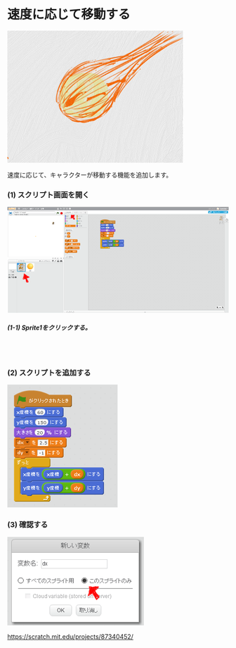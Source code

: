 # 速度に応じて移動する

![](about.png)

速度に応じて、キャラクターが移動する機能を追加します。


### (1) スクリプト画面を開く

![](d001.png)

##### (1-1) Sprite1をクリックする。


<br>
<br>

### (2) スクリプトを追加する
![](s002.png)



### (3) 確認する
![](s002_opt01.png)

https://scratch.mit.edu/projects/87340452/
